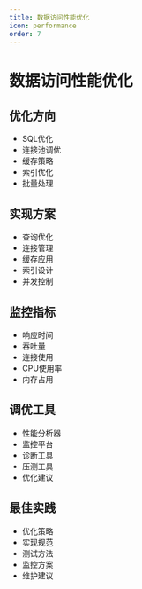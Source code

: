 ```yaml
---
title: 数据访问性能优化
icon: performance
order: 7
---
```


# 数据访问性能优化

## 优化方向
- SQL优化
- 连接池调优
- 缓存策略
- 索引优化
- 批量处理

## 实现方案
- 查询优化
- 连接管理
- 缓存应用
- 索引设计
- 并发控制

## 监控指标
- 响应时间
- 吞吐量
- 连接使用
- CPU使用率
- 内存占用

## 调优工具
- 性能分析器
- 监控平台
- 诊断工具
- 压测工具
- 优化建议

## 最佳实践
- 优化策略
- 实现规范
- 测试方法
- 监控方案
- 维护建议

